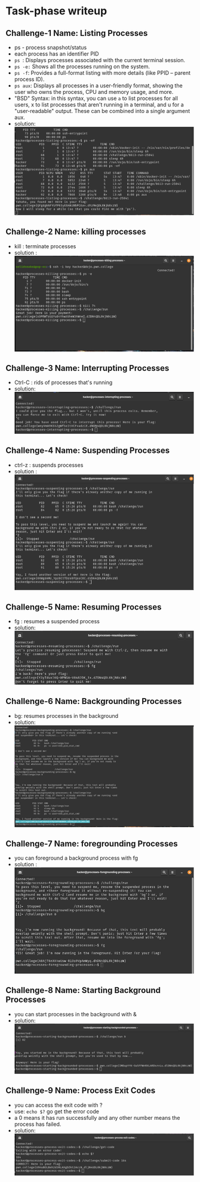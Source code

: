 # Task-phase writeup

## Challenge-1 Name: Listing Processes
- ps - process snapshot/status
- each process has an identifier PID
- `ps `: Displays processes associated with the current terminal session.
- `ps -e:` Shows all the processes running on the system.
- `ps -f`: Provides a full-format listing with more details (like PPID – parent process ID).
- `ps aux`: Displays all processes in a user-friendly format, showing the user who owns the process, CPU and memory usage, and more.
- "BSD" Syntax: in this syntax, you can use `a` to list processes for all users, x to list processes that aren't running in a terminal, and u for a "user-readable" output. These can be combined into a single argument aux.
- solution: ![img.png](images/08_images/img.png)

## Challenge-2 Name: killing processes
- kill : terminate processes
- solution : ![img_1.png](images/08_images/img_1.png)

## Challenge-3 Name: Interrupting Processes
- Ctrl-C : rids of processes that's running
- solution: ![img_2.png](images/08_images/img_2.png)

## Challenge-4 Name: Suspending Processes
- ctrl-z : suspends processes
- solution : ![img_3.png](images/08_images/img_3.png)

## Challenge-5 Name: Resuming Processes
- fg : resumes a suspended process
- solution: ![img_4.png](images/08_images/img_4.png)

## Challenge-6 Name: Backgrounding Processes
- bg: resumes processes in the background
- solution: ![img_5.png](images/08_images/img_5.png)

## Challenge-7 Name: foregrounding Processes
- you can foreground a background process with fg
- solution : ![img_6.png](images/08_images/img_6.png)

## Challenge-8 Name: Starting Background Processes
- you can start processes in the background with &
- solution: ![img_7.png](images/08_images/img_7.png)

## Challenge-9 Name: Process Exit Codes
- you can access the exit code with ?
- use: `echo $?` go get the error code
- a 0 means it has run successfully and any other number means the process has failed.
- solution: ![img_8.png](images/08_images/img_8.png)